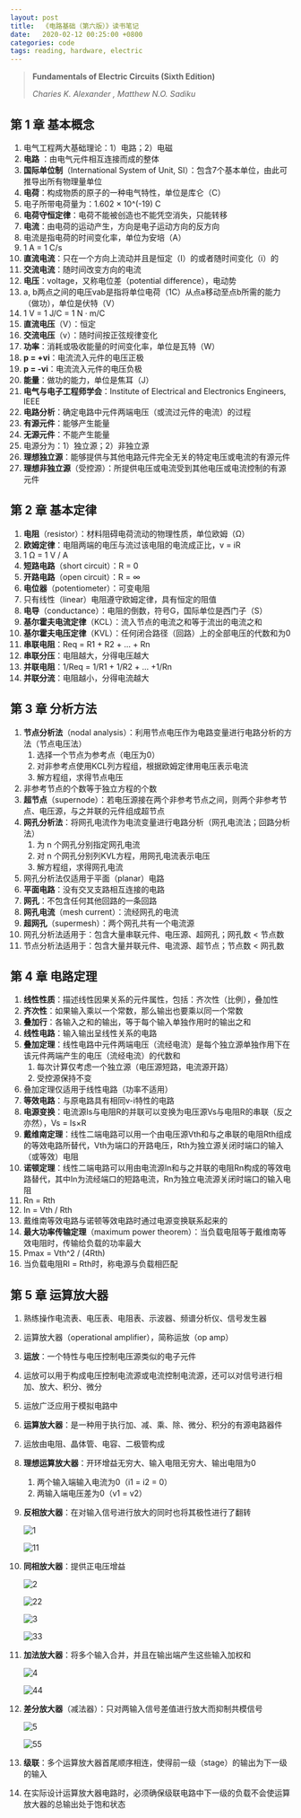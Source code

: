 ```yaml
---
layout: post
title:  《电路基础（第六版）》读书笔记
date:   2020-02-12 00:25:00 +0800
categories: code
tags: reading, hardware, electric
---
```






> **Fundamentals of Electric Circuits (Sixth Edition)**
>
> *Charies K. Alexander , Matthew N.O. Sadiku*



## 第 1 章	基本概念

1. 电气工程两大基础理论：1）电路；2）电磁
2. **电路** ：由电气元件相互连接而成的整体
3. **国际单位制**（International System of Unit, SI）：包含7个基本单位，由此可推导出所有物理量单位
4. **电荷**：构成物质的原子的一种电气特性，单位是库仑（C）
5. 电子所带电荷量为：1.602 × 10^(-19) C
6. **电荷守恒定律**：电荷不能被创造也不能凭空消失，只能转移
7. **电流**：由电荷的运动产生，方向是电子运动方向的反方向
8. 电流是指电荷的时间变化率，单位为安培（A）
9. 1 A = 1 C/s
10. **直流电流**：只在一个方向上流动并且是恒定（I）的或者随时间变化（i）的
11. **交流电流**：随时间改变方向的电流
12. **电压**：voltage，又称电位差（potential difference），电动势
13. a, b两点之间的电压vab是指将单位电荷（1C）从点a移动至点b所需的能力（做功），单位是伏特（V）
14. 1 V = 1 J/C = 1 N · m/C
15. **直流电压**（V）：恒定
16. **交流电压**（v）：随时间按正弦规律变化
17. **功率**：消耗或吸收能量的时间变化率，单位是瓦特（W）
18. **p = +vi**：电流流入元件的电压正极
19. **p = -vi**：电流流入元件的电压负极
20. **能量**：做功的能力，单位是焦耳（J）
21. **电气与电子工程师学会**：Institute of Electrical and Electronics Engineers, IEEE
22. **电路分析**：确定电路中元件两端电压（或流过元件的电流）的过程
23. **有源元件**：能够产生能量
24. **无源元件**：不能产生能量
25. 电源分为：1）独立源；2）非独立源
26. **理想独立源**：能够提供与其他电路元件完全无关的特定电压或电流的有源元件
27. **理想非独立源**（受控源）：所提供电压或电流受到其他电压或电流控制的有源元件

    

## 第 2 章	基本定律

1. **电阻**（resistor）：材料阻碍电荷流动的物理性质，单位欧姆（Ω）
2. **欧姆定律**：电阻两端的电压与流过该电阻的电流成正比，v = iR
3. 1 Ω  = 1 V / A
4. **短路电路**（short circuit）：R = 0
5. **开路电路**（open circuit）：R = ∞
6. **电位器**（potentiometer）：可变电阻
7. 只有线性（linear）电阻遵守欧姆定律，具有恒定的阻值
8. **电导**（conductance）：电阻的倒数，符号G，国际单位是西门子（S）
9. **基尔霍夫电流定律**（KCL）：流入节点的电流之和等于流出的电流之和
10. **基尔霍夫电压定律**（KVL）：任何闭合路径（回路）上的全部电压的代数和为0
11. **串联电阻**：Req = R1 + R2 + ... + Rn
12. **串联分压**：电阻越大，分得电压越大
13. **并联电阻**：1/Req = 1/R1 + 1/R2 + ... +1/Rn
14. **并联分流**：电阻越小，分得电流越大



## 第 3 章	分析方法

1. **节点分析法**（nodal analysis）：利用节点电压作为电路变量进行电路分析的方法（节点电压法）
   1. 选择一个节点为参考点（电压为0）
   2. 对非参考点使用KCL列方程组，根据欧姆定律用电压表示电流
   3. 解方程组，求得节点电压
2. 非参考节点的个数等于独立方程的个数
3. **超节点**（supernode）：若电压源接在两个非参考节点之间，则两个非参考节点、电压源，与之并联的元件组成超节点
4. **网孔分析法**：将网孔电流作为电流变量进行电路分析（网孔电流法；回路分析法）
   1. 为 n 个网孔分别指定网孔电流
   2. 对 n 个网孔分别列KVL方程，用网孔电流表示电压
   3. 解方程组，求得网孔电流
5. 网孔分析法仅适用于平面（planar）电路
6. **平面电路**：没有交叉支路相互连接的电路
7. **网孔**：不包含任何其他回路的一条回路
8. **网孔电流**（mesh current）：流经网孔的电流
9. **超网孔**（supermesh）：两个网孔共有一个电流源
10. 网孔分析法适用于：包含大量串联元件、电压源、超网孔；网孔数 < 节点数
11. 节点分析法适用于：包含大量并联元件、电流源、超节点；节点数 < 网孔数



## 第 4 章	电路定理

1. **线性性质**：描述线性因果关系的元件属性，包括：齐次性（比例），叠加性
2. **齐次性**：如果输入乘以一个常数，那么输出也要乘以同一个常数
3. **叠加行**：各输入之和的输出，等于每个输入单独作用时的输出之和
4. **线性电路**：输入输出呈线性关系的电路
5. **叠加定理**：线性电路中元件两端电压（流经电流）是每个独立源单独作用下在该元件两端产生的电压（流经电流）的代数和
   1. 每次计算仅考虑一个独立源（电压源短路，电流源开路）
   2. 受控源保持不变
6. 叠加定理仅适用于线性电路（功率不适用）
7. **等效电路**：与原电路具有相同v-i特性的电路
8. **电源变换**：电流源Is与电阻R的并联可以变换为电压源Vs与电阻R的串联（反之亦然），Vs = Is×R
9. **戴维南定理**：线性二端电路可以用一个由电压源Vth和与之串联的电阻Rth组成的等效电路所替代，Vth为端口的开路电压，Rth为独立源关闭时端口的输入（或等效）电阻
10. **诺顿定理**：线性二端电路可以用由电流源In和与之并联的电阻Rn构成的等效电路替代，其中In为流经端口的短路电流，Rn为独立电流源关闭时端口的输入电阻
11. Rn = Rth
12. In = Vth / Rth
13. 戴维南等效电路与诺顿等效电路时通过电源变换联系起来的
14. **最大功率传输定理**（maximum power theorem）：当负载电阻等于戴维南等效电阻时，传输给负载的功率最大
15. Pmax = Vth^2 / (4Rth)
16. 当负载电阻Rl = Rth时，称电源与负载相匹配



## 第 5 章	运算放大器

1. 熟练操作电流表、电压表、电阻表、示波器、频谱分析仪、信号发生器

2. 运算放大器（operational amplifier），简称运放（op amp）

3. **运放**：一个特性与电压控制电压源类似的电子元件

4. 运放可以用于构成电压控制电流源或电流控制电流源，还可以对信号进行相加、放大、积分、微分

5. 运放广泛应用于模拟电路中

6. **运算放大器**：是一种用于执行加、减、乘、除、微分、积分的有源电路器件

7. 运放由电阻、晶体管、电容、二极管构成

8. **理想运算放大器**：开环增益无穷大、输入电阻无穷大、输出电阻为0

   1. 两个输入端输入电流为0（i1 =  i2 = 0）
   2. 两输入端电压差为0（v1 = v2）

9. **反相放大器**：在对输入信号进行放大的同时也将其极性进行了翻转

   ![1](/res/img/20200212/1.png)

   ![11](/res/img/20200212/11.png)

10. **同相放大器**：提供正电压增益

    ![2](/res/img/20200212/2.png)

    ![22](/res/img/20200212/22.png)

    ![3](/res/img/20200212/3.png)

    ![33](/res/img/20200212/33.png)

11. **加法放大器**：将多个输入合并，并且在输出端产生这些输入加权和

    ![4](/res/img/20200212/4.png)

    ![44](/res/img/20200212/44.png)

12. **差分放大器**（减法器）：只对两输入信号差值进行放大而抑制共模信号

    ![5](/res/img/20200212/5.png)

    ![55](/res/img/20200212/55.png)

13. **级联**：多个运算放大器首尾顺序相连，使得前一级（stage）的输出为下一级的输入

14. 在实际设计运算放大器电路时，必须确保级联电路中下一级的负载不会使运算放大器的总输出处于饱和状态